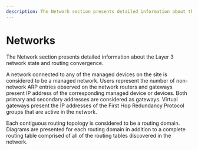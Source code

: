 ```yaml
---
description: The Network section presents detailed information about the Layer 3 network state and routing convergence.
---
```


# Networks

The Network section presents detailed information about the Layer 3
network state and routing convergence.

A network connected to any of the managed devices on the site is
considered to be a managed network. Users represent the number of
non-network ARP entries observed on the network routers and gateways
present IP address of the corresponding managed device or devices. Both
primary and secondary addresses are considered as gateways. Virtual
gateways present the IP addresses of the First Hop Redundancy Protocol
groups that are active in the network.

Each contiguous routing topology is considered to be a routing domain.
Diagrams are presented for each routing domain in addition to a complete
routing table comprised of all of the routing tables discovered in the
network.
